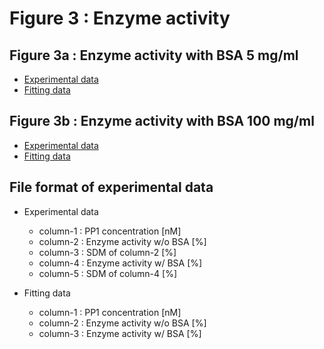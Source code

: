 # Figure 3 : Enzyme activity

## Figure 3a : Enzyme activity with BSA 5 mg/ml

* [Experimental data](./a/data.expt)
* [Fitting data](./a/data.fit)

## Figure 3b : Enzyme activity with BSA 100 mg/ml

* [Experimental data](./b/data.expt)
* [Fitting data](./b/data.fit)

## File format of experimental data
* Experimental data
  * column-1 : PP1 concentration                [nM]
  * column-2 : Enzyme activity w/o BSA          [%]
  * column-3 : SDM of column-2                  [%]
  * column-4 : Enzyme activity w/ BSA   [%]
  * column-5 : SDM of column-4                  [%]

* Fitting data
  * column-1 : PP1 concentration                [nM]
  * column-2 : Enzyme activity w/o BSA          [%] 
  * column-3 : Enzyme activity w/  BSA          [%]
